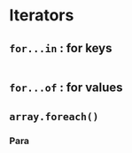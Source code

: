 # Iterators

## `for...in` : for keys
```typescript

```
## `for...of` : for values
## `array.foreach()`
### Para
